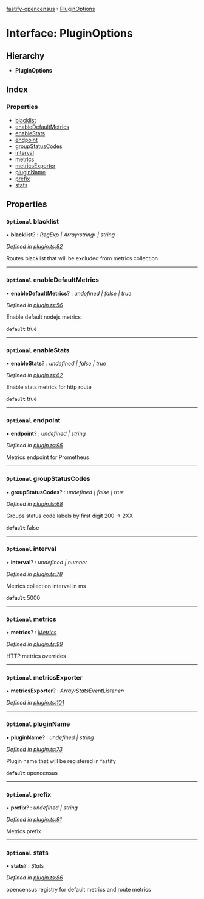 [fastify-opencensus](../README.md) › [PluginOptions](pluginoptions.md)

# Interface: PluginOptions

## Hierarchy

- **PluginOptions**

## Index

### Properties

- [blacklist](pluginoptions.md#optional-blacklist)
- [enableDefaultMetrics](pluginoptions.md#optional-enabledefaultmetrics)
- [enableStats](pluginoptions.md#optional-enablestats)
- [endpoint](pluginoptions.md#optional-endpoint)
- [groupStatusCodes](pluginoptions.md#optional-groupstatuscodes)
- [interval](pluginoptions.md#optional-interval)
- [metrics](pluginoptions.md#optional-metrics)
- [metricsExporter](pluginoptions.md#optional-metricsexporter)
- [pluginName](pluginoptions.md#optional-pluginname)
- [prefix](pluginoptions.md#optional-prefix)
- [stats](pluginoptions.md#optional-stats)

## Properties

### `Optional` blacklist

• **blacklist**? : _RegExp | Array‹string› | string_

_Defined in [plugin.ts:82](https://github.com/rhaymo/fastify-opencensus/blob/a531454/src/plugin.ts#L82)_

Routes blacklist that will be excluded from metrics collection

---

### `Optional` enableDefaultMetrics

• **enableDefaultMetrics**? : _undefined | false | true_

_Defined in [plugin.ts:56](https://github.com/rhaymo/fastify-opencensus/blob/a531454/src/plugin.ts#L56)_

Enable default nodejs metrics

**`default`** true

---

### `Optional` enableStats

• **enableStats**? : _undefined | false | true_

_Defined in [plugin.ts:62](https://github.com/rhaymo/fastify-opencensus/blob/a531454/src/plugin.ts#L62)_

Enable stats metrics for http route

**`default`** true

---

### `Optional` endpoint

• **endpoint**? : _undefined | string_

_Defined in [plugin.ts:95](https://github.com/rhaymo/fastify-opencensus/blob/a531454/src/plugin.ts#L95)_

Metrics endpoint for Prometheus

---

### `Optional` groupStatusCodes

• **groupStatusCodes**? : _undefined | false | true_

_Defined in [plugin.ts:68](https://github.com/rhaymo/fastify-opencensus/blob/a531454/src/plugin.ts#L68)_

Groups status code labels by first digit 200 -> 2XX

**`default`** false

---

### `Optional` interval

• **interval**? : _undefined | number_

_Defined in [plugin.ts:78](https://github.com/rhaymo/fastify-opencensus/blob/a531454/src/plugin.ts#L78)_

Metrics collection interval in ms

**`default`** 5000

---

### `Optional` metrics

• **metrics**? : _[Metrics](metrics.md)_

_Defined in [plugin.ts:99](https://github.com/rhaymo/fastify-opencensus/blob/a531454/src/plugin.ts#L99)_

HTTP metrics overrides

---

### `Optional` metricsExporter

• **metricsExporter**? : _Array‹StatsEventListener›_

_Defined in [plugin.ts:101](https://github.com/rhaymo/fastify-opencensus/blob/a531454/src/plugin.ts#L101)_

---

### `Optional` pluginName

• **pluginName**? : _undefined | string_

_Defined in [plugin.ts:73](https://github.com/rhaymo/fastify-opencensus/blob/a531454/src/plugin.ts#L73)_

Plugin name that will be registered in fastify

**`default`** opencensus

---

### `Optional` prefix

• **prefix**? : _undefined | string_

_Defined in [plugin.ts:91](https://github.com/rhaymo/fastify-opencensus/blob/a531454/src/plugin.ts#L91)_

Metrics prefix

---

### `Optional` stats

• **stats**? : _Stats_

_Defined in [plugin.ts:86](https://github.com/rhaymo/fastify-opencensus/blob/a531454/src/plugin.ts#L86)_

opencensus registry for default metrics and route metrics
